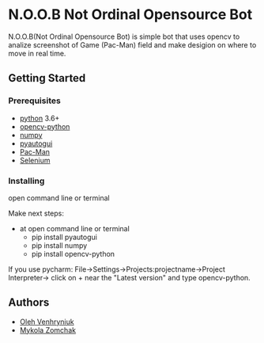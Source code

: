 # N.O.O.B Not Ordinal Opensource Bot

N.O.O.B(Not Ordinal Opensource Bot) is simple bot that uses opencv to analize screenshot of Game (Pac-Man) field and make desigion on where to move in real time.

## Getting Started

### Prerequisites

* [python](https://www.python.org) 3.6+
* [opencv-python](https://opencv.org/opencv-3-3.html)
* [numpy](http://www.numpy.org)
* [pyautogui](https://pyautogui.readthedocs.io/en/latest)
* [Pac-Man](https://www.microsoft.com/en-us/p/pac-man-original/9nblggh5l7vl)
* [Selenium](https://www.seleniumhq.org/)

### Installing

open command line or terminal

Make next steps:
- at open command line or terminal 
  - pip install pyautogui
  - pip install numpy
  - pip install opencv-python
  
 If you use pycharm:
  File->Settings->Projects:projectname->Project Interpreter-> click on + near the "Latest version" and type opencv-python.

## Authors

* [Oleh Venhryniuk](https://github.com/justOleh)
* [Mykola Zomchak](https://github.com/mykola-zomchak)
